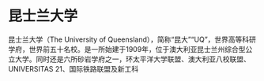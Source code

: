 # 昆士兰大学

昆士兰大学（The University of Queensland），简称“昆大”“UQ”，世界高等科研学府，世界前五十名校。是一所始建于1909年，位于澳大利亚昆士兰州综合型公立大学。同时还是六所砂岩学府之一，环太平洋大学联盟、澳大利亚八校联盟、UNIVERSITAS 21、国际铁路联盟及新工科